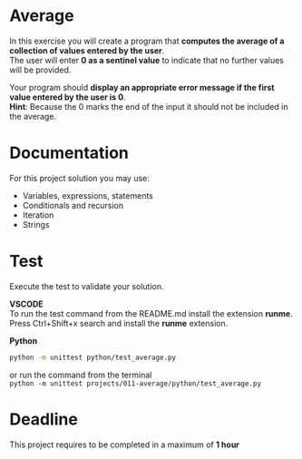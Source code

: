 # Average

In this exercise you will create a program that **computes the average of a collection of values entered by the user**.   
The user will enter **0 as a sentinel value** to indicate that no further values will be provided. 

Your program should **display an appropriate error message if the first value entered by the user is 0**.  
**Hint**: Because the 0 marks the end of the input it should not be included in the average.


# Documentation

For this project solution you may use:

- Variables, expressions, statements
- Conditionals and recursion
- Iteration
- Strings


# Test
Execute the test to validate your solution.  

**VSCODE**   
To run the test command from the README.md install the extension **runme**. 
Press Ctrl+Shift+x search and install the **runme** extension. 


**Python**

```sh
python -m unittest python/test_average.py
```

or run the command from the terminal  
`python -m unittest projects/011-average/python/test_average.py`


# Deadline

This project requires to be completed in a maximum of **1 hour**
